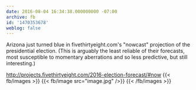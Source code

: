 ```yaml
---
date: 2016-08-04 16:34:38.000000000 -07:00
archive: fb
id: '1470353678'
weblog: false
---
```


Arizona just turned blue in fivethirtyeight.com's "nowcast" projection of the presidential election. (This is arguably the least reliable of their forecasts, most susceptible to momentary aberrations and so less predictive, but still interesting.)

 http://projects.fivethirtyeight.com/2016-election-forecast/#now
{{< fb/images >}}
{{< fb/image src="image.jpg" />}}
{{< /fb/images >}}
